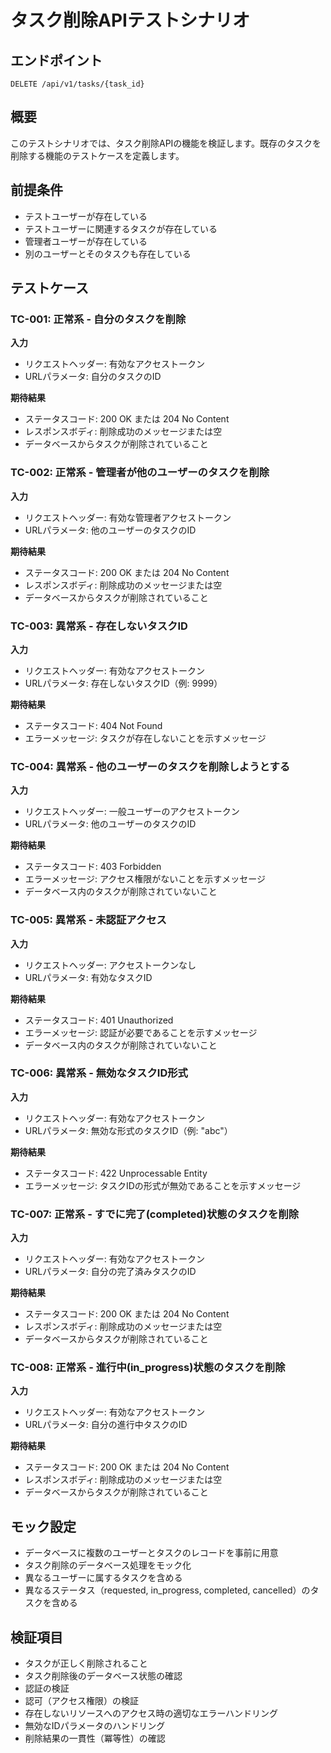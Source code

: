# タスク削除APIテストシナリオ

## エンドポイント
`DELETE /api/v1/tasks/{task_id}`

## 概要
このテストシナリオでは、タスク削除APIの機能を検証します。既存のタスクを削除する機能のテストケースを定義します。

## 前提条件
- テストユーザーが存在している
- テストユーザーに関連するタスクが存在している
- 管理者ユーザーが存在している
- 別のユーザーとそのタスクも存在している

## テストケース

### TC-001: 正常系 - 自分のタスクを削除
**入力**
- リクエストヘッダー: 有効なアクセストークン
- URLパラメータ: 自分のタスクのID

**期待結果**
- ステータスコード: 200 OK または 204 No Content
- レスポンスボディ: 削除成功のメッセージまたは空
- データベースからタスクが削除されていること

### TC-002: 正常系 - 管理者が他のユーザーのタスクを削除
**入力**
- リクエストヘッダー: 有効な管理者アクセストークン
- URLパラメータ: 他のユーザーのタスクのID

**期待結果**
- ステータスコード: 200 OK または 204 No Content
- レスポンスボディ: 削除成功のメッセージまたは空
- データベースからタスクが削除されていること

### TC-003: 異常系 - 存在しないタスクID
**入力**
- リクエストヘッダー: 有効なアクセストークン
- URLパラメータ: 存在しないタスクID（例: 9999）

**期待結果**
- ステータスコード: 404 Not Found
- エラーメッセージ: タスクが存在しないことを示すメッセージ

### TC-004: 異常系 - 他のユーザーのタスクを削除しようとする
**入力**
- リクエストヘッダー: 一般ユーザーのアクセストークン
- URLパラメータ: 他のユーザーのタスクのID

**期待結果**
- ステータスコード: 403 Forbidden
- エラーメッセージ: アクセス権限がないことを示すメッセージ
- データベース内のタスクが削除されていないこと

### TC-005: 異常系 - 未認証アクセス
**入力**
- リクエストヘッダー: アクセストークンなし
- URLパラメータ: 有効なタスクID

**期待結果**
- ステータスコード: 401 Unauthorized
- エラーメッセージ: 認証が必要であることを示すメッセージ
- データベース内のタスクが削除されていないこと

### TC-006: 異常系 - 無効なタスクID形式
**入力**
- リクエストヘッダー: 有効なアクセストークン
- URLパラメータ: 無効な形式のタスクID（例: "abc"）

**期待結果**
- ステータスコード: 422 Unprocessable Entity
- エラーメッセージ: タスクIDの形式が無効であることを示すメッセージ

### TC-007: 正常系 - すでに完了(completed)状態のタスクを削除
**入力**
- リクエストヘッダー: 有効なアクセストークン
- URLパラメータ: 自分の完了済みタスクのID

**期待結果**
- ステータスコード: 200 OK または 204 No Content
- レスポンスボディ: 削除成功のメッセージまたは空
- データベースからタスクが削除されていること

### TC-008: 正常系 - 進行中(in_progress)状態のタスクを削除
**入力**
- リクエストヘッダー: 有効なアクセストークン
- URLパラメータ: 自分の進行中タスクのID

**期待結果**
- ステータスコード: 200 OK または 204 No Content
- レスポンスボディ: 削除成功のメッセージまたは空
- データベースからタスクが削除されていること

## モック設定
- データベースに複数のユーザーとタスクのレコードを事前に用意
- タスク削除のデータベース処理をモック化
- 異なるユーザーに属するタスクを含める
- 異なるステータス（requested, in_progress, completed, cancelled）のタスクを含める

## 検証項目
- タスクが正しく削除されること
- タスク削除後のデータベース状態の確認
- 認証の検証
- 認可（アクセス権限）の検証
- 存在しないリソースへのアクセス時の適切なエラーハンドリング
- 無効なIDパラメータのハンドリング
- 削除結果の一貫性（冪等性）の確認
